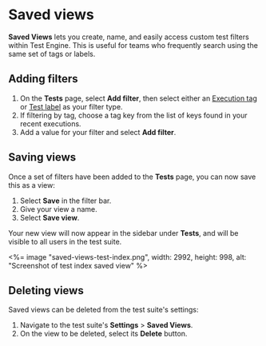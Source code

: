 # Saved views

**Saved Views** lets you create, name, and easily access custom test filters within Test Engine. This is useful for teams who frequently search using the same set of tags or labels.

## Adding filters

1. On the **Tests** page, select **Add filter**, then select either an [Execution tag](/docs/test-engine/test-suites/tags) or [Test label](/docs/test-engine/test-suites/labels) as your filter type.
1. If filtering by tag, choose a tag key from the list of keys found in your recent executions.
1. Add a value for your filter and select **Add filter**.

## Saving views

Once a set of filters have been added to the **Tests** page, you can now save this as a view:

1. Select **Save** in the filter bar.
1. Give your view a name.
1. Select **Save view**.

Your new view will now appear in the sidebar under **Tests**, and will be visible to all users in the test suite.

<%= image "saved-views-test-index.png", width: 2992, height: 998, alt: "Screenshot of test index saved view" %>

## Deleting views

Saved views can be deleted from the test suite's settings:

1. Navigate to the test suite's **Settings** > **Saved Views**.
1. On the view to be deleted, select its **Delete** button.
